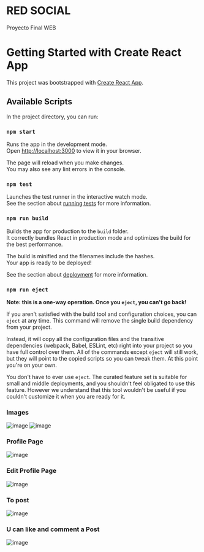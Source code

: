 # RED SOCIAL 

Proyecto Final WEB

# Getting Started with Create React App

This project was bootstrapped with [Create React App](https://github.com/facebook/create-react-app).

## Available Scripts

In the project directory, you can run:

### `npm start`

Runs the app in the development mode.\
Open [http://localhost:3000](http://localhost:3000) to view it in your browser.

The page will reload when you make changes.\
You may also see any lint errors in the console.

### `npm test`

Launches the test runner in the interactive watch mode.\
See the section about [running tests](https://facebook.github.io/create-react-app/docs/running-tests) for more information.

### `npm run build`

Builds the app for production to the `build` folder.\
It correctly bundles React in production mode and optimizes the build for the best performance.

The build is minified and the filenames include the hashes.\
Your app is ready to be deployed!

See the section about [deployment](https://facebook.github.io/create-react-app/docs/deployment) for more information.

### `npm run eject`

**Note: this is a one-way operation. Once you `eject`, you can't go back!**

If you aren't satisfied with the build tool and configuration choices, you can `eject` at any time. This command will remove the single build dependency from your project.

Instead, it will copy all the configuration files and the transitive dependencies (webpack, Babel, ESLint, etc) right into your project so you have full control over them. All of the commands except `eject` will still work, but they will point to the copied scripts so you can tweak them. At this point you're on your own.

You don't have to ever use `eject`. The curated feature set is suitable for small and middle deployments, and you shouldn't feel obligated to use this feature. However we understand that this tool wouldn't be useful if you couldn't customize it when you are ready for it.

### Images

![image](https://github.com/02julio04/WebProyectoFinal/assets/86692352/9772c7f9-a65b-40e8-8a22-4edbdde3c950)
![image](https://github.com/02julio04/WebProyectoFinal/assets/86692352/1d18dff6-f793-4b82-affd-c8366ee3a0bb)

### Profile Page 
![image](https://github.com/02julio04/WebProyectoFinal/assets/86692352/0a5252da-0d4e-427c-b8b0-9bf7cf8f8270)

### Edit Profile Page
![image](https://github.com/02julio04/WebProyectoFinal/assets/86692352/02e58cb6-ea6f-48df-8a52-82d4123d096c)

### To post
![image](https://github.com/02julio04/WebProyectoFinal/assets/86692352/185ec541-8044-47d5-8a95-44a2b2123eba)

### U can like and comment a Post

![image](https://github.com/02julio04/WebProyectoFinal/assets/86692352/fa079627-62d9-4124-a01a-43d8a6a5db92)







